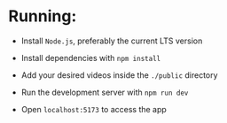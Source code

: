 # Running:

- Install `Node.js`, preferably the current LTS version

- Install dependencies with `npm install`

- Add your desired videos inside the `./public` directory

- Run the development server with `npm run dev`

- Open `localhost:5173` to access the app
